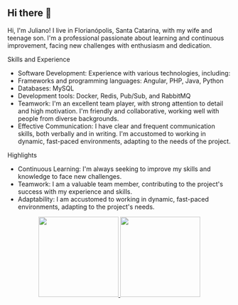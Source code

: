 ## Hi there 👋

Hi, I'm Juliano! I live in Florianópolis, Santa Catarina, with my wife and teenage son. I'm a professional passionate about learning and continuous improvement, facing new challenges with enthusiasm and dedication.

Skills and Experience

- Software Development: Experience with various technologies, including:
- Frameworks and programming languages: Angular, PHP, Java, Python
- Databases: MySQL
- Development tools: Docker, Redis, Pub/Sub, and RabbitMQ
- Teamwork: I'm an excellent team player, with strong attention to detail and high motivation. I'm friendly and collaborative, working well with people from diverse backgrounds.
- Effective Communication: I have clear and frequent communication skills, both verbally and in writing. I'm accustomed to working in dynamic, fast-paced environments, adapting to the needs of the project.

Highlights

- Continuous Learning: I'm always seeking to improve my skills and knowledge to face new challenges. 
- Teamwork: I am a valuable team member, contributing to the project's success with my experience and skills.
- Adaptability: I am accustomed to working in dynamic, fast-paced environments, adapting to the project's needs.

<div align='center'>
  <a href="https://github.com/eduperottoni">
  <img height="180em" src="https://github-readme-stats.vercel.app/api?username=julianomacielferreira&show_icons=true&theme=tokyonight&include_all_commits=true&count_private=true"/>
  <img height="180em" src="https://github-readme-stats.vercel.app/api/top-langs/?username=julianomacielferreira&layout=compact&langs_count=7&theme=tokyonight"/>
</div>

<!--
**julianomacielferreira/julianomacielferreira** is a ✨ _special_ ✨ repository because its `README.md` (this file) appears on your GitHub profile.

Here are some ideas to get you started:

- 🔭 I’m currently working on ...
- 🌱 I’m currently learning ...
- 👯 I’m looking to collaborate on ...
- 🤔 I’m looking for help with ...
- 💬 Ask me about ...
- 📫 How to reach me: ...
- 😄 Pronouns: ...
- ⚡ Fun fact: ...
-->
